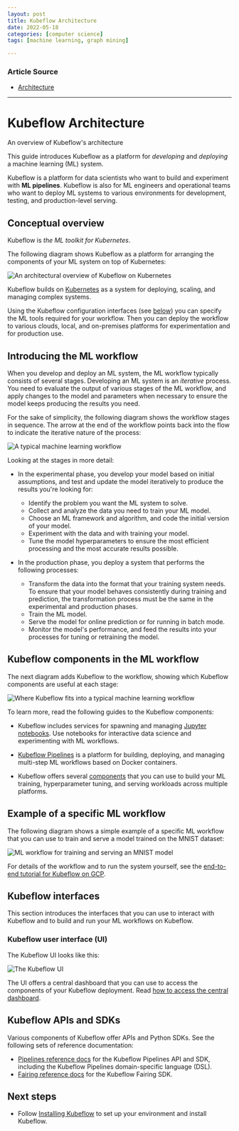 ```yaml
---
layout: post
title: Kubeflow Architecture
date: 2022-05-18
categories: [computer science]
tags: [machine learning, graph mining]

---
```


### Article Source

* [Architecture](https://www.kubeflow.org/docs/started/architecture/)


---

# Kubeflow Architecture


An overview of Kubeflow's architecture


This guide introduces Kubeflow as a platform for *developing* and
*deploying* a machine learning (ML) system.

Kubeflow is a platform for data scientists who want to build and
experiment with **ML pipelines**. Kubeflow is also for ML engineers and
operational teams who want to deploy ML systems to various environments
for development, testing, and production-level serving.

## Conceptual overview

Kubeflow is *the ML toolkit for Kubernetes*.

The following diagram shows Kubeflow as a platform for arranging the
components of your ML system on top of Kubernetes:

![An architectural overview of Kubeflow on
Kubernetes](https://www.kubeflow.org/docs/images/kubeflow-overview-platform-diagram.svg)

Kubeflow builds on [Kubernetes](https://kubernetes.io/) as a system for
deploying, scaling, and managing complex systems.

Using the Kubeflow configuration interfaces (see [below](#interfaces))
you can specify the ML tools required for your workflow. Then you can
deploy the workflow to various clouds, local, and on-premises platforms
for experimentation and for production use.

## Introducing the ML workflow

When you develop and deploy an ML system, the ML workflow typically
consists of several stages. Developing an ML system is an *iterative*
process. You need to evaluate the output of various stages of the ML
workflow, and apply changes to the model and parameters when necessary
to ensure the model keeps producing the results you need.

For the sake of simplicity, the following diagram shows the workflow
stages in sequence. The arrow at the end of the workflow points back
into the flow to indicate the iterative nature of the process:

![A typical machine learning
workflow](https://www.kubeflow.org/docs/images/kubeflow-overview-workflow-diagram-1.svg)

Looking at the stages in more detail:

-   In the experimental phase, you develop your model based on initial
    assumptions, and test and update the model iteratively to produce
    the results you're looking for:

    -   Identify the problem you want the ML system to solve.
    -   Collect and analyze the data you need to train your ML model.
    -   Choose an ML framework and algorithm, and code the initial
        version of your model.
    -   Experiment with the data and with training your model.
    -   Tune the model hyperparameters to ensure the most efficient
        processing and the most accurate results possible.

-   In the production phase, you deploy a system that performs the
    following processes:

    -   Transform the data into the format that your training system
        needs. To ensure that your model behaves consistently during
        training and prediction, the transformation process must be the
        same in the experimental and production phases.
    -   Train the ML model.
    -   Serve the model for online prediction or for running in batch
        mode.
    -   Monitor the model's performance, and feed the results into your
        processes for tuning or retraining the model.

## Kubeflow components in the ML workflow

The next diagram adds Kubeflow to the workflow, showing which Kubeflow
components are useful at each stage:

![Where Kubeflow fits into a typical machine learning
workflow](https://www.kubeflow.org/docs/images/kubeflow-overview-workflow-diagram-2.svg)

To learn more, read the following guides to the Kubeflow components:

-   Kubeflow includes services for spawning and managing [Jupyter
    notebooks](/docs/components/notebooks/). Use notebooks for
    interactive data science and experimenting with ML workflows.

-   [Kubeflow Pipelines](/docs/components/pipelines/) is a platform for
    building, deploying, and managing multi-step ML workflows based on
    Docker containers.

-   Kubeflow offers several [components](/docs/components/) that you can
    use to build your ML training, hyperparameter tuning, and serving
    workloads across multiple platforms.

## Example of a specific ML workflow

The following diagram shows a simple example of a specific ML workflow
that you can use to train and serve a model trained on the MNIST
dataset:

![ML workflow for training and serving an MNIST
model](https://www.kubeflow.org/docs/images/kubeflow-gcp-e2e-tutorial-simplified.svg)

For details of the workflow and to run the system yourself, see the
[end-to-end tutorial for Kubeflow on
GCP](https://github.com/kubeflow/examples/tree/master/mnist#mnist-on-kubeflow-on-gcp).


## Kubeflow interfaces

This section introduces the interfaces that you can use to interact with
Kubeflow and to build and run your ML workflows on Kubeflow.

### Kubeflow user interface (UI)

The Kubeflow UI looks like this:

![The Kubeflow UI](https://www.kubeflow.org/docs/images/central-ui.png)

The UI offers a central dashboard that you can use to access the
components of your Kubeflow deployment. Read [how to access the central
dashboard](/docs/components/central-dash/overview/).

## Kubeflow APIs and SDKs

Various components of Kubeflow offer APIs and Python SDKs. See the
following sets of reference documentation:

-   [Pipelines reference docs](/docs/components/pipelines/reference/)
    for the Kubeflow Pipelines API and SDK, including the Kubeflow
    Pipelines domain-specific language (DSL).
-   [Fairing reference docs](/docs/external-add-ons/fairing/reference/)
    for the Kubeflow Fairing SDK.

## Next steps

-   Follow [Installing Kubeflow](/docs/started/installing-kubeflow/) to
    set up your environment and install Kubeflow.
